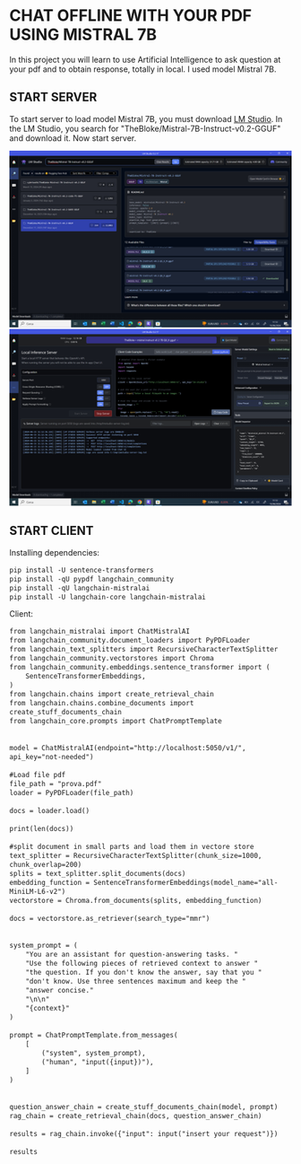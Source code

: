 # CHAT OFFLINE WITH YOUR PDF USING MISTRAL 7B #

In this project you will learn to use Artificial Intelligence to ask question at your pdf and to obtain response, totally in local. I used model Mistral 7B. 

## START SERVER ##

To start server to load model Mistral 7B, you must download [LM Studio](https://lmstudio.ai/). In the LM Studio, you search for "TheBloke/Mistral-7B-Instruct-v0.2-GGUF" and download it. Now start server. 

![screen1](./screen1.png)
![screen1](./screen2.png)

## START CLIENT ##

Installing dependencies:

```
pip install -U sentence-transformers
pip install -qU pypdf langchain_community
pip install -qU langchain-mistralai
pip install -U langchain-core langchain-mistralai
```

Client: 

```
from langchain_mistralai import ChatMistralAI
from langchain_community.document_loaders import PyPDFLoader
from langchain_text_splitters import RecursiveCharacterTextSplitter
from langchain_community.vectorstores import Chroma
from langchain_community.embeddings.sentence_transformer import (
    SentenceTransformerEmbeddings,
)
from langchain.chains import create_retrieval_chain
from langchain.chains.combine_documents import create_stuff_documents_chain
from langchain_core.prompts import ChatPromptTemplate


model = ChatMistralAI(endpoint="http://localhost:5050/v1/", api_key="not-needed")

#Load file pdf
file_path = "prova.pdf"
loader = PyPDFLoader(file_path)

docs = loader.load()

print(len(docs))

#split document in small parts and load them in vectore store
text_splitter = RecursiveCharacterTextSplitter(chunk_size=1000, chunk_overlap=200)
splits = text_splitter.split_documents(docs)
embedding_function = SentenceTransformerEmbeddings(model_name="all-MiniLM-L6-v2")
vectorstore = Chroma.from_documents(splits, embedding_function)

docs = vectorstore.as_retriever(search_type="mmr")


system_prompt = (
    "You are an assistant for question-answering tasks. "
    "Use the following pieces of retrieved context to answer "
    "the question. If you don't know the answer, say that you "
    "don't know. Use three sentences maximum and keep the "
    "answer concise."
    "\n\n"
    "{context}"
)

prompt = ChatPromptTemplate.from_messages(
    [
        ("system", system_prompt),
        ("human", "input({input})"),
    ]
)


question_answer_chain = create_stuff_documents_chain(model, prompt)
rag_chain = create_retrieval_chain(docs, question_answer_chain)

results = rag_chain.invoke({"input": input("insert your request")})

results

```



